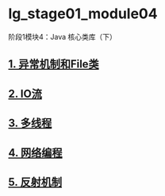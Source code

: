 # lg_stage01_module04
阶段1模块4：Java 核心类库（下）

## [1. 异常机制和File类](1.异常机制和File类.md)
## [2. IO流](2.IO流.md)
## [3. 多线程](3.多线程.md)
## [4. 网络编程](4.网络编程.md)
## [5. 反射机制](5.反射机制.md)
